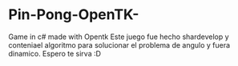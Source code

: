 # Pin-Pong-OpenTK-
Game in c# made with Opentk
Este juego fue hecho shardevelop y conteniael algoritmo para solucionar el problema de angulo y fuera dinamico. Espero te sirva :D 
